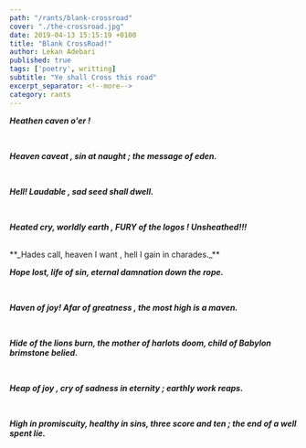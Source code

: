```yaml
---
path: "/rants/blank-crossroad"
cover: "./the-crossroad.jpg"
date: 2019-04-13 15:15:19 +0100
title: "Blank CrossRoad!"
author: Lekan Adebari
published: true
tags: ['poetry', writting]
subtitle: "Ye shall Cross this road"
excerpt_separator: <!--more-->
category: rants
---
```


**_Heathen caven o'er !_**

<br>

**_Heaven caveat , sin at naught ; the message of eden._**

<br>

**_Hell! Laudable , sad seed shall dwell._**

<br>

**_Heated cry, worldly earth , FURY of the logos ! Unsheathed!!!_**

<br>
<!--more-->
**_Hades call, heaven I want , hell I gain in charades._**

<br>

**_Hope lost, life of sin, eternal damnation down the rope._**

<br>

**_Haven of joy! Afar of greatness , the most high is a maven._**

<br>

**_Hide of the lions burn, the mother of harlots doom, child of Babylon brimstone belied._**

<br>

**_Heap of joy , cry of sadness in eternity ; earthly work reaps._**

<br>

**_High in promiscuity, healthy in sins, three score and ten ; the end of a well spent lie._**

<br>

